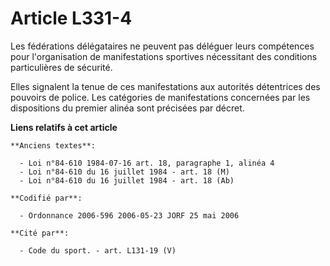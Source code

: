 # Article L331-4

Les fédérations délégataires ne peuvent pas déléguer leurs compétences pour l'organisation de manifestations sportives
nécessitant des conditions particulières de sécurité.

Elles signalent la tenue de ces manifestations aux autorités détentrices des pouvoirs de police. Les catégories de
manifestations concernées par les dispositions du premier alinéa sont précisées par décret.

**Liens relatifs à cet article**

	**Anciens textes**:

	  - Loi n°84-610 1984-07-16 art. 18, paragraphe 1, alinéa 4
	  - Loi n°84-610 du 16 juillet 1984 - art. 18 (M)
	  - Loi n°84-610 du 16 juillet 1984 - art. 18 (Ab)

	**Codifié par**:

	  - Ordonnance 2006-596 2006-05-23 JORF 25 mai 2006

	**Cité par**:

	  - Code du sport. - art. L131-19 (V)
